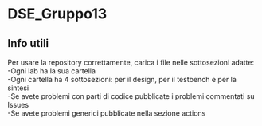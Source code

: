 # DSE_Gruppo13

## Info utili 

Per usare la repository correttamente, carica i file nelle sottosezioni adatte:  
\-Ogni lab ha la sua cartella  
\-Ogni cartella ha 4 sottosezioni: per il design, per il testbench e per la sintesi  
\-Se avete problemi con parti di codice pubblicate i problemi commentati su Issues  
\-Se avete problemi generici pubblicate nella sezione actions  

